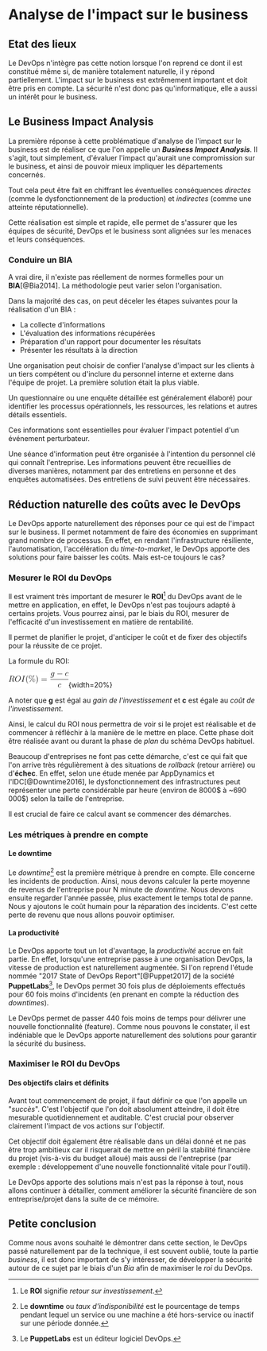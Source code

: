 # Analyse de l'impact sur le business

## Etat des lieux

Le DevOps n'intègre pas cette notion lorsque l'on reprend ce dont il est constitué même si, de manière totalement naturelle, il y répond partiellement.
L'impact sur le business est extrêmement important et doit être pris en compte. La sécurité n'est donc pas qu'informatique, elle a aussi un intérêt pour le business.

## Le Business Impact Analysis

La première réponse à cette problématique d'analyse de l'impact sur le business est de réaliser ce que l'on appelle un ***Business Impact Analysis***. Il s'agit, tout simplement, d'évaluer l'impact qu'aurait une compromission sur le business, et ainsi de pouvoir mieux impliquer les départements concernés.

Tout cela peut être fait en chiffrant les éventuelles conséquences *directes* (comme le dysfonctionnement de la production) et *indirectes* (comme une atteinte réputationnelle).

Cette réalisation est simple et rapide, elle permet de s'assurer que les équipes de sécurité, DevOps et le business sont alignées sur les menaces et leurs conséquences.

### Conduire un BIA

A vrai dire, il n'existe pas réellement de normes formelles pour un **BIA**[@Bia2014]. La méthodologie peut varier selon l'organisation.

Dans la majorité des cas, on peut déceler les étapes suivantes pour la réalisation d'un BIA :

- La collecte d'informations
- L'évaluation des informations récupérées
- Préparation d'un rapport pour documenter les résultats
- Présenter les résultats à la direction

Une organisation peut choisir de confier l'analyse d'impact sur les clients à un tiers compétent ou d'inclure du personnel interne et externe dans l'équipe de projet.
La première solution était la plus viable.

Un questionnaire ou une enquête détaillée est généralement élaboré) pour identifier les processus opérationnels, les ressources, les relations et autres détails essentiels.

Ces informations sont essentielles pour évaluer l'impact potentiel d'un événement perturbateur.

Une séance d'information peut être organisée à l'intention du personnel clé qui connaît l'entreprise. Les informations peuvent être recueillies de diverses manières, notamment par des entretiens en personne et des enquêtes automatisées. Des entretiens de suivi peuvent être nécessaires.

## Réduction naturelle des coûts avec le DevOps

Le DevOps apporte naturellement des réponses pour ce qui est de l'impact sur le business. Il permet notamment de faire des économies en supprimant grand nombre de processus.
En effet, en rendant l'infrastructure résiliente, l'automatisation, l'accélération du *time-to-market*, le DevOps apporte des solutions pour faire baisser les coûts. Mais est-ce toujours le cas?

### Mesurer le ROI du DevOps

Il est vraiment très important de mesurer le **ROI**[^15] du DevOps avant de le mettre en application, en effet, le DevOps n'est pas toujours adapté à certains projets.
Vous pourrez ainsi, par le biais du ROI, mesurer de l'efficacité d'un investissement en matière de rentabilité.

Il permet de planifier le projet, d'anticiper le coût et de fixer des objectifs pour la réussite de ce projet.

La formule du ROI:

![Formule du retour sur investissement](img/ROI.png){width=20%}

A noter que **g** est égal au *gain de l'investissement* et **c** est égale au *coût de l'investissement*.

Ainsi, le calcul du ROI nous permettra de voir si le projet est réalisable et de commencer à réfléchir à la manière de le mettre en place. Cette phase doit être réalisée avant ou durant la phase de *plan* du schéma DevOps habituel.

Beaucoup d'entreprises ne font pas cette démarche, c'est ce qui fait que l'on arrive très régulièrement à des situations de *rollback* (retour arrière) ou d'**échec**.
En effet, selon une étude menée par AppDynamics et l'IDC[@Downtime2016], le dysfonctionnement des infrastructures peut représenter une perte considérable par heure (environ de 8000$ à ~690 000$) selon la taille de l'entreprise.

Il est crucial de faire ce calcul avant se commencer des démarches.

### Les métriques à prendre en compte

#### Le downtime

Le *downtime*[^16] est la première métrique à prendre en compte. Elle concerne les incidents de production. Ainsi, nous devons calculer la perte moyenne de revenus de l'entreprise pour N minute de *downtime*. Nous devons ensuite regarder l'année passée, plus exactement le temps total de panne. Nous y ajoutons le coût humain pour la réparation des incidents. C'est cette perte de revenu que nous allons pouvoir optimiser.

#### La productivité

Le DevOps apporte tout un lot d'avantage, la *productivité* accrue en fait partie. En effet, lorsqu'une entreprise passe à une organisation DevOps, la vitesse de production est naturellement augmentée.
Si l'on reprend l'étude nommée "2017 State of DevOps Report"[@Puppet2017] de la société **PuppetLabs**[^17], le DevOps permet 30 fois plus de déploiements effectués pour 60 fois moins d'incidents (en prenant en compte la réduction des *downtimes*).

Le DevOps permet de passer 440 fois moins de temps pour délivrer une nouvelle fonctionnalité (feature). Comme nous pouvons le constater, il est indéniable que le DevOps apporte naturellement des solutions pour garantir la sécurité du business.

### Maximiser le ROI du DevOps

#### Des objectifs clairs et définits

Avant tout commencement de projet, il faut définir ce que l'on appelle un "*succès*". C'est l'objectif que l'on doit absolument atteindre, il doit être mesurable quotidiennement et auditable.
C'est crucial pour observer clairement l'impact de vos actions sur l'objectif.

Cet objectif doit également être réalisable dans un délai donné et ne pas être trop ambitieux car il risquerait de mettre en péril la stabilité financière du projet (vis-à-vis du budget alloué) mais aussi de l'entreprise (par exemple : développement d'une nouvelle fonctionnalité vitale pour l'outil).

Le DevOps apporte des solutions mais n'est pas la réponse à tout, nous allons continuer à détailler, comment améliorer la sécurité financière de son entreprise/projet dans la suite de ce mémoire.

## Petite conclusion

Comme nous avons souhaité le démontrer dans cette section, le DevOps passé naturellement par de la technique, il est souvent oublié, toute la partie *business*, il est donc important de s'y intéresser, de développer la sécurité autour de ce sujet par le biais d'un *Bia* afin de maximiser le *roi* du DevOps.

[^15]: Le **ROI** signifie *retour sur investissement*.
[^16]: Le **downtime** ou *taux d'indisponibilité* est le pourcentage de temps pendant lequel un service ou une machine a été hors-service ou inactif sur une période donnée.
[^17]: Le **PuppetLabs** est un éditeur logiciel DevOps.
